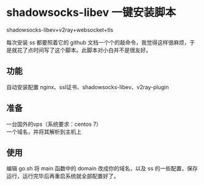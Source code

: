 # shadowsocks-libev 一键安装脚本
shadowsocks-libev+v2ray+websocket+tls

每次安装 ss 都要照着它的 github 文档一个个的敲命令，我觉得这样很麻烦，于是就花了点时间写了这个脚本。此脚本对小白并不是很友好。

## 功能
自动安装配置 nginx、ssl证书、shadowsocks-libev、v2ray-plugin

## 准备
一台国外的vps（系统要求：centos 7）  
一个域名，并将其解析到主机上  

## 使用
编辑 go.sh 将 main 函数中的 domain 改成你的域名，以及 ss 的一些配置，保存运行，运行完毕后再重启系统就全部配置好了。